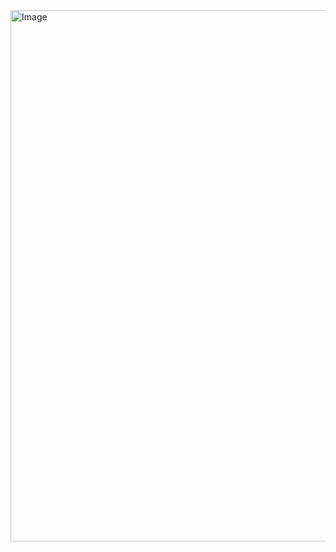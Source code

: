 <img width="752" height="850" alt="Image" src="https://github.com/user-attachments/assets/0fb06c7d-1af0-45b5-8746-3575de12a1d4" />